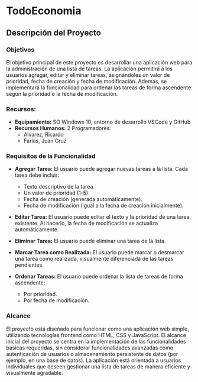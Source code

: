 ﻿# TodoEconomia
## Descripción del Proyecto

### Objetivos
El objetivo principal de este proyecto es desarrollar una aplicación web para la administración de una lista de tareas. La aplicación permitirá a los usuarios agregar, editar y eliminar tareas, asignándoles un valor de prioridad, fecha de creación y fecha de modificación. Además, se implementará la funcionalidad para ordenar las tareas de forma ascendente según la prioridad o la fecha de modificación.

### Recursos:
- **Equipamiento:** SO Windows 10, entorno de desarrollo VSCode y GitHub
- **Recursos Humanos:** 2 Programadores:
  - Alvarez, Ricardo
  - Farías, Juan Cruz

### Requisitos de la Funcionalidad
- **Agregar Tarea:** El usuario puede agregar nuevas tareas a la lista. Cada tarea debe incluir:
  - Texto descriptivo de la tarea.
  - Un valor de prioridad (1-5).
  - Fecha de creación (generada automáticamente).
  - Fecha de modificación (igual a la fecha de creación inicialmente).

- **Editar Tarea:** El usuario puede editar el texto y la prioridad de una tarea existente. Al hacerlo, la fecha de modificación se actualiza automáticamente.

- **Eliminar Tarea:** El usuario puede eliminar una tarea de la lista.

- **Marcar Tarea como Realizada:** El usuario puede marcar o desmarcar una tarea como realizada, visualmente diferenciada de las tareas pendientes.

- **Ordenar Tareas:** El usuario puede ordenar la lista de tareas de forma ascendente:
  - Por prioridad.
  - Por fecha de modificación.

### Alcance
El proyecto está diseñado para funcionar como una aplicación web simple, utilizando tecnologías frontend como HTML, CSS y JavaScript. El alcance inicial del proyecto se centra en la implementación de las funcionalidades básicas requeridas, sin considerar funcionalidades avanzadas como autenticación de usuarios o almacenamiento persistente de datos (por ejemplo, en una base de datos). La aplicación está orientada a usuarios individuales que deseen gestionar una lista de tareas de manera eficiente y visualmente agradable.

